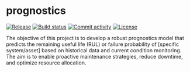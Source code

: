 # prognostics

[![Release](https://img.shields.io/github/v/release/valenparra/prognostics)](https://img.shields.io/github/v/release/valenparra/prognostics)
[![Build status](https://img.shields.io/github/actions/workflow/status/valenparra/prognostics/main.yml?branch=main)](https://github.com/valenparra/prognostics/actions/workflows/main.yml?query=branch%3Amain)
[![Commit activity](https://img.shields.io/github/commit-activity/m/valenparra/prognostics)](https://img.shields.io/github/commit-activity/m/valenparra/prognostics)
[![License](https://img.shields.io/github/license/valenparra/prognostics)](https://img.shields.io/github/license/valenparra/prognostics)

The objective of this project is to develop a robust prognostics model that predicts the remaining useful life (RUL) or failure probability of [specific system/asset] based on historical data and current condition monitoring. The aim is to enable proactive maintenance strategies, reduce downtime, and optimize resource allocation.
